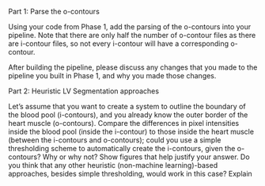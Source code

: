 Part 1: Parse the o-contours

Using your code from Phase 1, add the parsing of the o-contours into your pipeline. Note that there are only half the number of o-contour files as there are i-contour files, so not every i-contour will have a corresponding o-contour.

After building the pipeline, please discuss any changes that you made to the pipeline you built in Phase 1, and why you made those changes.


Part 2: Heuristic LV Segmentation approaches

Let’s assume that you want to create a system to outline the boundary of the blood pool (i-contours), and you already know the outer border of the heart muscle (o-contours). Compare the differences in pixel intensities inside the blood pool (inside the i-contour) to those inside the heart muscle (between the i-contours and o-contours); could you use a simple thresholding scheme to automatically create the i-contours, given the o-contours? Why or why not? Show figures that help justify your answer.
Do you think that any other heuristic (non-machine learning)-based approaches, besides simple thresholding, would work in this case? Explain
